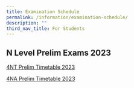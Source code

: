 ```yaml
---
title: Examination Schedule
permalink: /information/examination-schedule/
description: ""
third_nav_title: For Students
---
```

## N Level Prelim Exams 2023

[4NT Prelim Timetable 2023](/files/4n%20prelim%20timetable%202023%20-%204nt.pdf)

[4NA Prelim Timetable 2023](/files/4n%20prelim%20timetable%202023_4na.pdf)

